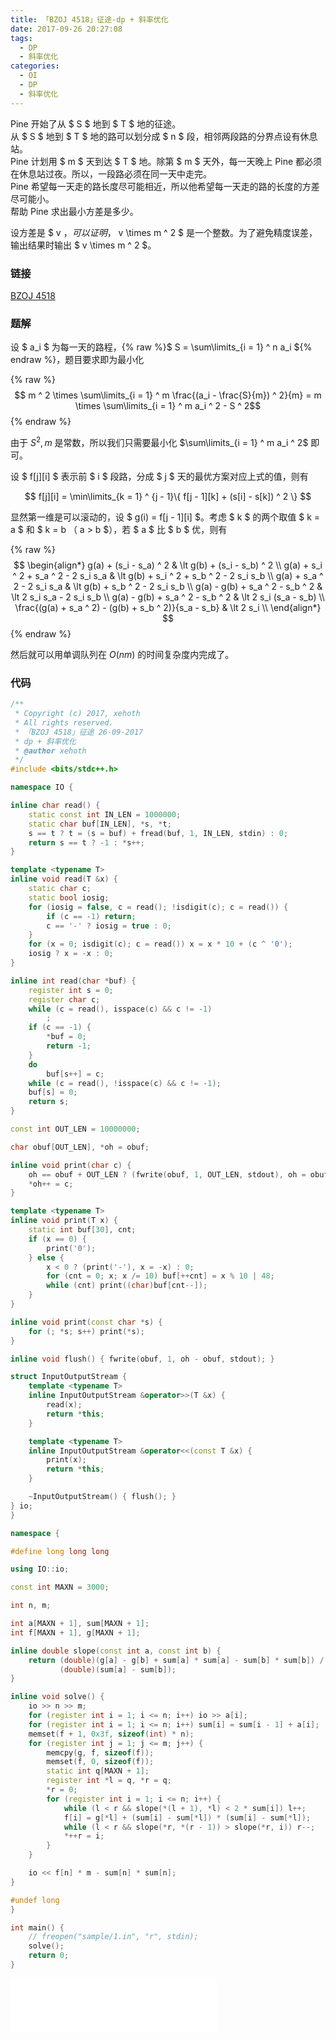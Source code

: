 ```yaml
---
title: 「BZOJ 4518」征途-dp + 斜率优化
date: 2017-09-26 20:27:08
tags:
  - DP
  - 斜率优化
categories:
  - OI
  - DP
  - 斜率优化
---
```

Pine 开始了从 $ S $ 地到 $ T $ 地的征途。  
从 $ S $ 地到 $ T $ 地的路可以划分成 $ n $ 段，相邻两段路的分界点设有休息站。  
Pine 计划用 $ m $ 天到达 $ T $ 地。除第 $ m $ 天外，每一天晚上 Pine 都必须在休息站过夜。所以，一段路必须在同一天中走完。  
Pine 希望每一天走的路长度尽可能相近，所以他希望每一天走的路的长度的方差尽可能小。  
帮助 Pine 求出最小方差是多少。

设方差是 $ v $，可以证明，$ v \times m ^ 2 $ 是一个整数。为了避免精度误差，输出结果时输出 $ v \times m ^ 2 $。

<!-- more -->

### 链接
[BZOJ 4518](http://www.lydsy.com/JudgeOnline/problem.php?id=4518)

### 题解
设 $ a_i $ 为每一天的路程，{% raw %}$ S = \sum\limits_{i = 1} ^ n a_i ${% endraw %}，题目要求即为最小化

{% raw %}$$
m ^ 2 \times \sum\limits_{i = 1} ^ m \frac{(a_i - \frac{S}{m}) ^ 2}{m} = m \times \sum\limits_{i = 1} ^ m a_i ^ 2 - S ^ 2$${% endraw %}

由于 $S ^ 2, m$ 是常数，所以我们只需要最小化 $\sum\limits_{i = 1} ^ m a_i ^ 2$ 即可。

设 $ f[j][i] $ 表示前 $ i $ 段路，分成 $ j $ 天的最优方案对应上式的值，则有

$$ f[j][i] = \min\limits_{k = 1} ^ {j - 1}\{ f[j - 1][k] + (s[i] - s[k]) ^ 2 \} $$

显然第一维是可以滚动的，设 $ g(i) = f[j - 1][i] $。考虑 $ k $ 的两个取值 $ k = a $ 和 $ k = b $（$ a > b $），若 $ a $ 比 $ b $ 优，则有

{% raw %}$$
\begin{align*}
g(a) + (s_i - s_a) ^ 2 & \lt g(b) + (s_i - s_b) ^ 2 \\
g(a) + s_i ^ 2 + s_a ^ 2 - 2 s_i s_a & \lt g(b) + s_i ^ 2 + s_b ^ 2 - 2 s_i s_b \\
g(a) + s_a ^ 2 - 2 s_i s_a & \lt g(b) + s_b ^ 2 - 2 s_i s_b \\
g(a) - g(b) + s_a ^ 2 - s_b ^ 2 & \lt 2 s_i s_a - 2 s_i s_b \\
g(a) - g(b) + s_a ^ 2 - s_b ^ 2 & \lt 2 s_i (s_a - s_b) \\
\frac{(g(a) + s_a ^ 2) - (g(b) + s_b ^ 2)}{s_a - s_b} & \lt 2 s_i \\
\end{align*}
$${% endraw %}

然后就可以用单调队列在 $O(nm)$ 的时间复杂度内完成了。

### 代码
``` cpp
/**
 * Copyright (c) 2017, xehoth
 * All rights reserved.
 * 「BZOJ 4518」征途 26-09-2017
 * dp + 斜率优化
 * @author xehoth
 */
#include <bits/stdc++.h>

namespace IO {

inline char read() {
    static const int IN_LEN = 1000000;
    static char buf[IN_LEN], *s, *t;
    s == t ? t = (s = buf) + fread(buf, 1, IN_LEN, stdin) : 0;
    return s == t ? -1 : *s++;
}

template <typename T>
inline void read(T &x) {
    static char c;
    static bool iosig;
    for (iosig = false, c = read(); !isdigit(c); c = read()) {
        if (c == -1) return;
        c == '-' ? iosig = true : 0;
    }
    for (x = 0; isdigit(c); c = read()) x = x * 10 + (c ^ '0');
    iosig ? x = -x : 0;
}

inline int read(char *buf) {
    register int s = 0;
    register char c;
    while (c = read(), isspace(c) && c != -1)
        ;
    if (c == -1) {
        *buf = 0;
        return -1;
    }
    do
        buf[s++] = c;
    while (c = read(), !isspace(c) && c != -1);
    buf[s] = 0;
    return s;
}

const int OUT_LEN = 10000000;

char obuf[OUT_LEN], *oh = obuf;

inline void print(char c) {
    oh == obuf + OUT_LEN ? (fwrite(obuf, 1, OUT_LEN, stdout), oh = obuf) : 0;
    *oh++ = c;
}

template <typename T>
inline void print(T x) {
    static int buf[30], cnt;
    if (x == 0) {
        print('0');
    } else {
        x < 0 ? (print('-'), x = -x) : 0;
        for (cnt = 0; x; x /= 10) buf[++cnt] = x % 10 | 48;
        while (cnt) print((char)buf[cnt--]);
    }
}

inline void print(const char *s) {
    for (; *s; s++) print(*s);
}

inline void flush() { fwrite(obuf, 1, oh - obuf, stdout); }

struct InputOutputStream {
    template <typename T>
    inline InputOutputStream &operator>>(T &x) {
        read(x);
        return *this;
    }

    template <typename T>
    inline InputOutputStream &operator<<(const T &x) {
        print(x);
        return *this;
    }

    ~InputOutputStream() { flush(); }
} io;
}

namespace {

#define long long long

using IO::io;

const int MAXN = 3000;

int n, m;

int a[MAXN + 1], sum[MAXN + 1];
int f[MAXN + 1], g[MAXN + 1];

inline double slope(const int a, const int b) {
    return (double)(g[a] - g[b] + sum[a] * sum[a] - sum[b] * sum[b]) /
           (double)(sum[a] - sum[b]);
}

inline void solve() {
    io >> n >> m;
    for (register int i = 1; i <= n; i++) io >> a[i];
    for (register int i = 1; i <= n; i++) sum[i] = sum[i - 1] + a[i];
    memset(f + 1, 0x3f, sizeof(int) * n);
    for (register int j = 1; j <= m; j++) {
        memcpy(g, f, sizeof(f));
        memset(f, 0, sizeof(f));
        static int q[MAXN + 1];
        register int *l = q, *r = q;
        *r = 0;
        for (register int i = 1; i <= n; i++) {
            while (l < r && slope(*(l + 1), *l) < 2 * sum[i]) l++;
            f[i] = g[*l] + (sum[i] - sum[*l]) * (sum[i] - sum[*l]);
            while (l < r && slope(*r, *(r - 1)) > slope(*r, i)) r--;
            *++r = i;
        }
    }

    io << f[n] * m - sum[n] * sum[n];
}

#undef long
}

int main() {
    // freopen("sample/1.in", "r", stdin);
    solve();
    return 0;
}
```

<iframe frameborder="no" border="0" marginwidth="0" marginheight="0" width=330 height=86 src="//music.163.com/outchain/player?type=2&id=700572&auto=1&height=66"></iframe>